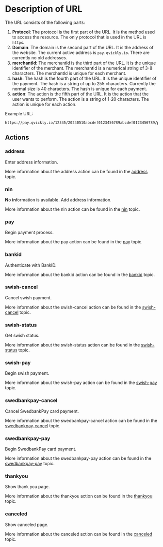 # Description of URL

<include from="Snippets-PaylinkAPI.md" element-id="snippet-header" />

The URL consists of the following parts:

1. **Protocol**: The protocol is the first part of the URL. It is the method used to access the resource. The only protocol that is used in the URL is `https`.
2. **Domain**: The domain is the second part of the URL. It is the address of the website. The current active address is `pay.qvickly.io`. There are currently no old addresses.
3. **merchantId**: The merchantId is the third part of the URL. It is the unique identifier of the merchant. The merchantId is a numerical string of 3-8 characters. The merchantId is unique for each merchant.
4. **hash**: The hash is the fourth part of the URL. It is the unique identifier of the payment. The hash is a string of up to 255 characters. Currently the normal size is 40 characters. The hash is unique for each payment.
5. **action**: The action is the fifth part of the URL. It is the action that the user wants to perform. The action is a string of 1-20 characters. The action is unique for each action.

Example URL:
```
https://pay.qvickly.io/12345/20240510abcdef0123456789abcdef0123456789/pay
```

## Actions

### address

Enter address information.

More information about the address action can be found in the [address](paylink-address.md) topic.

### nin

**N**o **in**formation is available. Add address information.

More information about the nin action can be found in the [nin](paylink-nin.md) topic.

### pay

Begin payment process.

More information about the pay action can be found in the [pay](paylink-pay.md) topic.

### bankid

Authenticate with BankID.

More information about the bankid action can be found in the [bankid](paylink-bankid.md) topic.

### swish-cancel

Cancel swish payment.

More information about the swish-cancel action can be found in the [swish-cancel](paylink-swish-cancel.md) topic.

### swish-status

Get swish status.

More information about the swish-status action can be found in the [swish-status](paylink-swish-status.md) topic.

### swish-pay

Begin swish payment.

More information about the swish-pay action can be found in the [swish-pay](paylink-swish-pay.md) topic.

### swedbankpay-cancel

Cancel SwedbankPay card payment.

More information about the swedbankpay-cancel action can be found in the [swedbankpay-cancel](paylink-swedbankpay-cancel.md) topic.

### swedbankpay-pay

Begin SwedbankPay card payment.

More information about the swedbankpay-pay action can be found in the [swedbankpay-pay](paylink-swedbankpay-pay.md) topic.

### thankyou

Show thank you page.

More information about the thankyou action can be found in the [thankyou](paylink-thankyou.md) topic.

### canceled

Show canceled page.

More information about the canceled action can be found in the [canceled](paylink-canceled.md) topic.

